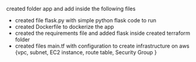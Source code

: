 created folder app and add inside the following files
- created file flask.py with simple python flask code to run
- created Dockerfile to dockerize the app
- created the requirements file and added flask inside
created terraform folder 
- created files main.tf with configuration to create infrastructure on aws {vpc, subnet, EC2 instance, route table, Security Group }
